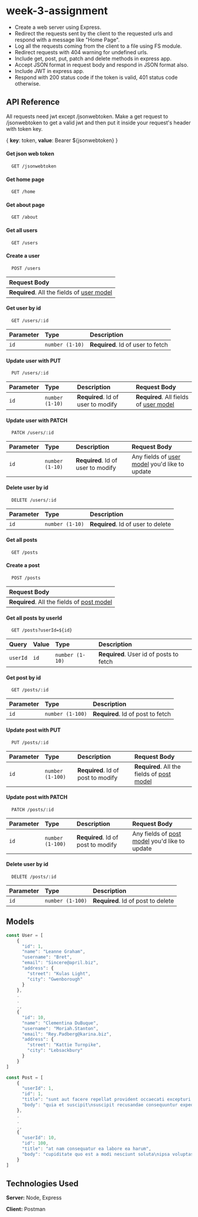 
# week-3-assignment

* Create a web server using Express.
* Redirect the requests sent by the client to the requested urls and respond with a message like "Home Page".
* Log all the requests coming from the client to a file using FS module.
* Redirect requests with 404 warning for undefined urls.
* Include get, post, put, patch and delete methods in express app.
* Accept JSON format in request body and respond in JSON format also.
* Include JWT in express app.
* Respond with 200 status code if the token is valid, 401 status code otherwise.


## API Reference

All requests need jwt except /jsonwebtoken. Make a get request to /jsonwebtoken to 
get a valid jwt and then put it inside your request's header with token key. 

{ **key**: token, **value**: Bearer ${jsonwebtoken} }

#### Get json web token

```
  GET /jsonwebtoken
```

#### Get home page

```
  GET /home
```

#### Get about page

```
  GET /about
```

#### Get all users

```
  GET /users
```

#### Create a user

```
  POST /users
```
| Request Body |
| :-------- |
| **Required**. All the fields of [user model](#models)|

#### Get user by id

```
  GET /users/:id
```

| Parameter | Type     | Description                       |
| :-------- | :------- | :-------------------------------- |
| `id`      | `number (1-10)` | **Required**. Id of user to fetch |

#### Update user with PUT

```
  PUT /users/:id
```

| Parameter | Type     | Description                       | Request Body |
| :-------- | :------- | :-------------------------------- | :------------ |
| `id`      | `number (1-10)` | **Required**. Id of user to modify | **Required**. All fields of [user model](#models) |

#### Update user with PATCH

```
  PATCH /users/:id
```

| Parameter | Type     | Description                       | Request Body |
| :-------- | :------- | :-------------------------------- | :----------- |
| `id`      | `number (1-10)` | **Required**. Id of user to modify | Any fields of [user model](#models) you'd like to update |

#### Delete user by id

```
  DELETE /users/:id
```

| Parameter | Type     | Description                       |
| :-------- | :------- | :-------------------------------- |
| `id`      | `number (1-10)` | **Required**. Id of user to delete |

#### Get all posts

```http
  GET /posts
```

#### Create a post

```http
  POST /posts
```
| Request Body |
| :-------- |
| **Required**. All the fields of [post model](#models)|

#### Get all posts by userId

```http
  GET /posts?userId=${id}
```

| Query    | Value     | Type     | Description                  |
| :------- | :-------- | :------- | :-------------------------------- |
| `userId` | `id`      | `number (1-10)` | **Required**. User id of posts to fetch |

#### Get post by id

```http
  GET /posts/:id
```

| Parameter | Type     | Description                       |
| :-------- | :------- | :-------------------------------- |
| `id`      | `number (1-100)` | **Required**. Id of post to fetch |

#### Update post with PUT

```http
  PUT /posts/:id
```

| Parameter | Type     | Description                       | Request Body |
| :-------- | :------- | :-------------------------------- | :----------- |
| `id`      | `number (1-100)` | **Required**. Id of post to modify | **Required**. All the fields of [post model](#models) |

#### Update post with PATCH

```http
  PATCH /posts/:id
```

| Parameter | Type     | Description                       | Request Body |
| :-------- | :------- | :-------------------------------- | :----------- |
| `id`      | `number (1-100)` | **Required**. Id of post to modify | Any fields of [post model](#models) you'd like to update |

#### Delete user by id

```http
  DELETE /posts/:id
```

| Parameter | Type     | Description                       |
| :-------- | :------- | :-------------------------------- |
| `id`      | `number (1-100)` | **Required**. Id of post to delete |

  
## Models

```javascript
const User = [
    {
      "id": 1,
      "name": "Leanne Graham",
      "username": "Bret",
      "email": "Sincere@april.biz",
      "address": {
        "street": "Kulas Light",
        "city": "Gwenborough"
      }
    },
    .
    .
    .,
    {
      "id": 10,
      "name": "Clementina DuBuque",
      "username": "Moriah.Stanton",
      "email": "Rey.Padberg@karina.biz",
      "address": {
        "street": "Kattie Turnpike",
        "city": "Lebsackbury"
      }
    }
]
```

```javascript
const Post = [
    {
      "userId": 1,
      "id": 1,
      "title": "sunt aut facere repellat provident occaecati excepturi optio reprehenderit",
      "body": "quia et suscipit\nsuscipit recusandae consequuntur expedita et cum\nrepreh..."
    },
    .
    .
    .,
    {
      "userId": 10,
      "id": 100,
      "title": "at nam consequatur ea labore ea harum",
      "body": "cupiditate quo est a modi nesciunt soluta\nipsa voluptas error itaque ..."
    }
]
```

  
## Technologies Used

**Server:** Node, Express

**Client:** Postman

  